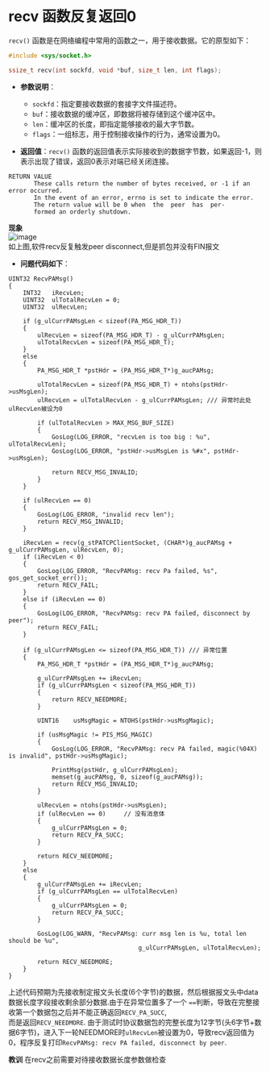 # recv 函数反复返回0   

`recv()` 函数是在网络编程中常用的函数之一，用于接收数据。它的原型如下：

```c
#include <sys/socket.h>

ssize_t recv(int sockfd, void *buf, size_t len, int flags);
```

- **参数说明**：
  - `sockfd`：指定要接收数据的套接字文件描述符。
  - `buf`：接收数据的缓冲区，即数据将被存储到这个缓冲区中。
  - `len`：缓冲区的长度，即指定能够接收的最大字节数。
  - `flags`：一组标志，用于控制接收操作的行为，通常设置为0。

- **返回值**：`recv()` 函数的返回值表示实际接收到的数据字节数，如果返回-1，则表示出现了错误，返回0表示对端已经关闭连接。

```linux man page
RETURN VALUE
       These calls return the number of bytes received, or -1 if an error occurred.
       In the event of an error, errno is set to indicate the error.
       The return value will be 0 when  the  peer  has  per‐
       formed an orderly shutdown.
```

**现象**  
![image](https://github.com/grow-man/MyLearningRecorder/assets/52662997/957d53c9-050f-423d-9bc6-e946ec4470e6)  
如上图,软件recv反复触发peer disconnect,但是抓包并没有FIN报文   


- **问题代码如下**：
```
UINT32 RecvPAMsg()
{
    INT32   iRecvLen;
    UINT32  ulTotalRecvLen = 0;
    UINT32  ulRecvLen;

    if (g_ulCurrPAMsgLen < sizeof(PA_MSG_HDR_T))
    {
        ulRecvLen = sizeof(PA_MSG_HDR_T) - g_ulCurrPAMsgLen;
        ulTotalRecvLen = sizeof(PA_MSG_HDR_T);
    }
    else
    {
        PA_MSG_HDR_T *pstHdr = (PA_MSG_HDR_T*)g_aucPAMsg;

        ulTotalRecvLen = sizeof(PA_MSG_HDR_T) + ntohs(pstHdr->usMsgLen);
        ulRecvLen = ulTotalRecvLen - g_ulCurrPAMsgLen; /// 异常时此处ulRecvLen被设为0

        if (ulTotalRecvLen > MAX_MSG_BUF_SIZE)
        {
            GosLog(LOG_ERROR, "recvLen is too big : %u", ulTotalRecvLen);
            GosLog(LOG_ERROR, "pstHdr->usMsgLen is %#x", pstHdr->usMsgLen);

            return RECV_MSG_INVALID;
        }
    }

    if (ulRecvLen == 0)
    {
        GosLog(LOG_ERROR, "invalid recv len");
        return RECV_MSG_INVALID;
    }

    iRecvLen = recv(g_stPATCPClientSocket, (CHAR*)g_aucPAMsg + g_ulCurrPAMsgLen, ulRecvLen, 0);
    if (iRecvLen < 0)
    {
        GosLog(LOG_ERROR, "RecvPAMsg: recv Pa failed, %s", gos_get_socket_err());
        return RECV_FAIL;
    }
    else if (iRecvLen == 0)
    {
        GosLog(LOG_ERROR, "RecvPAMsg: recv PA failed, disconnect by peer");
        return RECV_FAIL;
    }

    if (g_ulCurrPAMsgLen <= sizeof(PA_MSG_HDR_T)) /// 异常位置
    {
        PA_MSG_HDR_T *pstHdr = (PA_MSG_HDR_T*)g_aucPAMsg;

        g_ulCurrPAMsgLen += iRecvLen;
        if (g_ulCurrPAMsgLen < sizeof(PA_MSG_HDR_T)) 
        {
            return RECV_NEEDMORE;
        }

        UINT16    usMsgMagic = NTOHS(pstHdr->usMsgMagic);

        if (usMsgMagic != PIS_MSG_MAGIC)
        {
            GosLog(LOG_ERROR, "RecvPAMsg: recv PA failed, magic(%04X) is invalid", pstHdr->usMsgMagic);

            PrintMsg(pstHdr, g_ulCurrPAMsgLen);
            memset(g_aucPAMsg, 0, sizeof(g_aucPAMsg));
            return RECV_MSG_INVALID;
        }

        ulRecvLen = ntohs(pstHdr->usMsgLen);
        if (ulRecvLen == 0)     // 没有消息体
        {
            g_ulCurrPAMsgLen = 0;
            return RECV_PA_SUCC;
        }

        return RECV_NEEDMORE;
    }
    else
    {
        g_ulCurrPAMsgLen += iRecvLen;
        if (g_ulCurrPAMsgLen == ulTotalRecvLen)
        {
            g_ulCurrPAMsgLen = 0;
            return RECV_PA_SUCC;
        }

        GosLog(LOG_WARN, "RecvPAMsg: curr msg len is %u, total len should be %u", 
                                    g_ulCurrPAMsgLen, ulTotalRecvLen);

        return RECV_NEEDMORE;
    }
}
```
上述代码预期为先接收制定报文头长度(6个字节)的数据，然后根据报文头中data数据长度字段接收剩余部分数据.由于在异常位置多了一个 `==`判断，导致在完整接收第一个数据包之后并不能正确返回`RECV_PA_SUCC`,  
而是返回`RECV_NEEDMORE`. 由于测试时协议数据包的完整长度为12字节(头6字节+数据6字节)，进入下一轮NEEDMORE时`ulRecvLen`被设置为0，导致recv返回值为0，程序反复打印`RecvPAMsg: recv PA failed, disconnect by peer`.  

**教训** 
在recv之前需要对待接收数据长度参数做检查  
